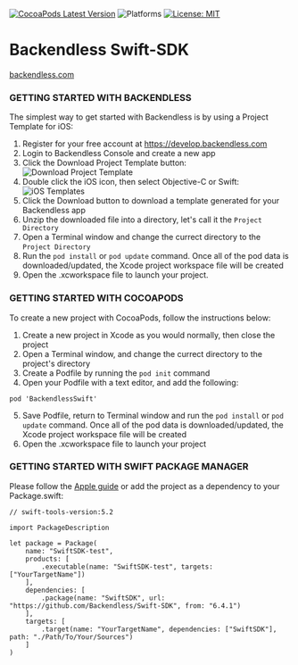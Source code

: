 [![CocoaPods Latest Version](https://img.shields.io/cocoapods/v/BackendlessSwift.svg)](https://cocoapods.org/pods/BackendlessSwift)
![Platforms](https://img.shields.io/cocoapods/p/BackendlessSwift.svg?style=flat)
[![License: MIT](https://img.shields.io/badge/License-MIT-blue.svg)](https://github.com/Backendless/Swift-SDK/blob/master/LICENSE)

# Backendless Swift-SDK 

[backendless.com](https://backendless.com)

### GETTING STARTED WITH BACKENDLESS
The simplest way to get started with Backendless is by using a Project Template for iOS:

1. Register for your free account at https://develop.backendless.com
2. Login to Backendless Console and create a new app
3. Click the Download Project Template button:
![Download Project Template](https://backendless.com/docs/images/shared/download-proj-template.png "Download Project Template")
4. Double click the iOS icon, then select Objective-C or Swift:
![iOS Templates](https://backendless.com/docs/images/shared/ios-templates.png "iOS Templates")
5. Click the Download button to download a template generated for your Backendless app
6. Unzip the downloaded file into a directory, let's call it the `Project Directory`
7. Open a Terminal window and change the currect directory to the `Project Directory`
8. Run the `pod install` or `pod update` command. Once all of the pod data is downloaded/updated, the Xcode project workspace file will be created
9. Open the .xcworkspace file to launch your project.


### GETTING STARTED WITH COCOAPODS
To create a new project with CocoaPods, follow the instructions below:

1. Create a new project in Xcode as you would normally, then close the project
2. Open a Terminal window, and change the currect directory to the project's directory
3. Create a Podfile by running the `pod init` command
4. Open your Podfile with a text editor, and add the following:

```
pod 'BackendlessSwift'
```

5. Save Podfile, return to Terminal window and run the `pod install` or `pod update` command. Once all of the pod data is downloaded/updated, the Xcode project workspace file will be created
6. Open the .xcworkspace file to launch your project


### GETTING STARTED WITH SWIFT PACKAGE MANAGER
Please follow the [Apple guide](https://developer.apple.com/documentation/xcode/adding_package_dependencies_to_your_app) or add the project as a dependency to your Package.swift:
```
// swift-tools-version:5.2

import PackageDescription

let package = Package(
    name: "SwiftSDK-test",
    products: [
        .executable(name: "SwiftSDK-test", targets: ["YourTargetName"])
    ],
    dependencies: [
        .package(name: "SwiftSDK", url: "https://github.com/Backendless/Swift-SDK", from: "6.4.1")
    ],
    targets: [
        .target(name: "YourTargetName", dependencies: ["SwiftSDK"], path: "./Path/To/Your/Sources")
    ]
)
```
